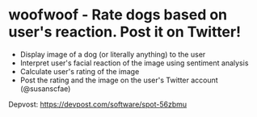 # woofwoof - Rate dogs based on user's reaction. Post it on Twitter!

- Display image of a dog (or literally anything) to the user 
- Interpret user's facial reaction of the image using sentiment analysis 
- Calculate user's rating of the image 
- Post the rating and the image on the user's Twitter account (@susanscfae)

Depvost: https://devpost.com/software/spot-56zbmu
